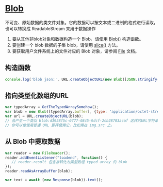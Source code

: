 

# [Blob](https://developer.mozilla.org/zh-CN/docs/Web/API/Blob)
不可变、原始数据的类文件对象。它的数据可以按文本或二进制的格式进行读取，也可以转换成 ReadableStream 来用于数据操作

1. 要从其他非blob对象和数据构造一个 Blob，请使用 [Blob()](https://developer.mozilla.org/zh-CN/docs/Web/API/Blob/Blob) 构造函数。
2. 要创建一个 blob 数据的子集 blob，请使用 [slice()](https://developer.mozilla.org/zh-CN/docs/Web/API/Blob/slice) 方法。
3. 要获取用户文件系统上的文件对应的 Blob 对象，请参阅 [File](https://developer.mozilla.org/zh-CN/docs/Web/API/File) 文档。

## 构造函数
```js
console.log('blob json:', URL.createObjectURL(new Blob([JSON.stringify({ x: [10, undefined, function(){}, Symbol('')] }, null, 1)])))
```

## 指向类型化数组的URL
```js
var typedArray = GetTheTypedArraySomehow();
var blob = new Blob([typedArray.buffer], {type: 'application/octet-stream'}); // 传入一个合适的 MIME 类型
var url = URL.createObjectURL(blob);
// 会产生一个类似 blob:d3958f5c-0777-0845-9dcf-2cb28783acaf 这样的URL字符串
// 你可以像使用普通 URL 那样使用它，比如用在 img.src 上。
```

## 从 Blob 中提取数据
```js
var reader = new FileReader();
reader.addEventListener("loadend", function() {
   // reader.result 包含被转化为类型数组 typed array 的 blob
});
reader.readAsArrayBuffer(blob);
```
```js
var text = await (new Response(blob)).text();
```
